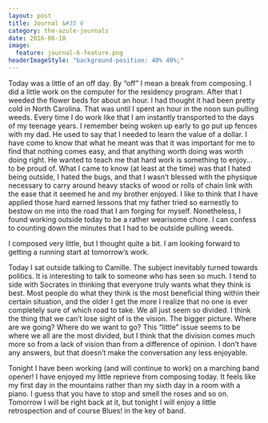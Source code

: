 ```yaml
---
layout: post
title: Journal &#35 6
category: the-azule-journals
date: 2016-06-10
image:
  feature: journal-6-feature.png
headerImageStyle: "background-position: 40% 40%;"
---
```

Today was a little of an off day. By “off” I mean a break from composing. I did a little work on the computer for the residency program. After that I weeded the flower beds for about an hour. I had thought it had been pretty cold in North Carolina. That was until I spent an hour in the noon sun pulling weeds. Every time I do work like that I am instantly transported to the days of my teenage years. I remember being woken up early to go put up fences with my dad. He used to say that I needed to learn the value of a dollar. I have come to know that what he meant was that it was important for me to find that nothing comes easy, and that anything worth doing was worth doing right. He wanted to teach me that hard work is something to enjoy… to be proud of. What I came to know (at least at the time) was that I hated being outside, I hated the bugs, and that I wasn’t blessed with the physique necessary to carry around heavy stacks of wood or rolls of chain link with the ease that it seemed he and my brother enjoyed. I like to think that I have applied those hard earned lessons that my father tried so earnestly to bestow on me into the road that I am forging for myself. Nonetheless, I found working outside today to be a rather wearisome chore. I can confess to counting down the minutes that I had to be outside pulling weeds.

I composed very little, but I thought quite a bit. I am looking forward to getting a running start at tomorrow’s work.

Today I sat outside talking to Camille. The subject inevitably turned towards politics. It is interesting to talk to someone who has seen so much. I tend to side with Socrates in thinking that everyone truly wants what they think is best. Most people do what they think is the most beneficial thing within their certain situation, and the older I get the more I realize that no one is ever completely sure of which road to take. We all just seem so divided. I think the thing that we can’t lose sight of is the vision. The bigger picture. Where are we going? Where do we want to go? This “little” issue seems to be where we all are the most divided, but I think that the division comes much more so from a lack of vision than from a difference of opinion. I don’t have any answers, but that doesn’t make the conversation any less enjoyable. 

Tonight I have been working (and will continue to work) on a marching band opener! I have enjoyed my little reprieve from composing today. It feels like my first day in the mountains rather than my sixth day in a room with a piano. I guess that you have to stop and smell the roses and so on. Tomorrow I will be right back at it, but tonight I will enjoy a little retrospection and of course Blues! in the key of band. 